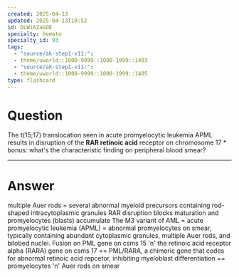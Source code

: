 ```yaml
---
created: 2025-04-13
updated: 2025-04-13T10:52
id: DLWi6Za&OE
specialty: hemato
specialty_id: 93
tags:
  - "source/ak-step1-v11:": 
  - theme/uworld::1000-9999::1000-1999::1403
  - "source/ak-step1-v11:": 
  - theme/uworld::1000-9999::1000-1999::1405
type: flashcard
---
```


# Question
The t(15;17) translocation seen in acute promyelocytic leukemia APML results in disruption of the **RAR retinoic acid** receptor on chromosome 17   * bonus: what's the characteristic finding on peripheral blood smear?

---

# Answer
multiple Auer rods = several abnormal myeloid precursors containing rod-shaped intracytoplasmic granules RAR disruption blocks maturation and promyelocytes (blasts) accumulate  The M3 variant of AML = acute promyelocytic leukemia (APML) = abnormal promyelocytes on smear, typically containing abundant cytoplasmic granules, multiple Auer rods, and bilobed nuclei.  Fusion on PML gene on csms 15 'n' the retinoic acid receptor alpha (RARA) gene on csms 17 == PML/RARA, a chimeric gene that codes for abnormal retinoic acid repcetor, inhibiting myeloblast differentiation == promyelocytes 'n' Auer rods on smear